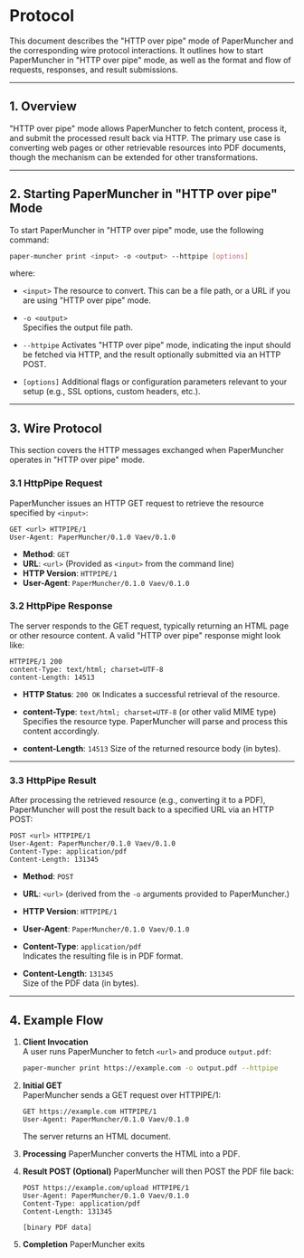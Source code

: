 # Protocol

This document describes the "HTTP over pipe" mode of PaperMuncher and the corresponding wire protocol interactions. It outlines how to start PaperMuncher in "HTTP over pipe" mode, as well as the format and flow of requests, responses, and result submissions.

---

## 1. Overview

"HTTP over pipe" mode allows PaperMuncher to fetch content, process it, and submit the processed result back via HTTP. The primary use case is converting web pages or other retrievable resources into PDF documents, though the mechanism can be extended for other transformations.

---

## 2. Starting PaperMuncher in "HTTP over pipe" Mode

To start PaperMuncher in "HTTP over pipe" mode, use the following command:

```bash
paper-muncher print <input> -o <output> --httpipe [options]
```

where:

- `<input>`
  The resource to convert. This can be a file path, or a URL if you are using "HTTP over pipe" mode.

- `-o <output>`  
  Specifies the output file path.

- `--httpipe`
  Activates "HTTP over pipe" mode, indicating the input should be fetched via HTTP, and the result optionally submitted via an HTTP POST.

- `[options]`
  Additional flags or configuration parameters relevant to your setup (e.g., SSL options, custom headers, etc.).

---

## 3. Wire Protocol

This section covers the HTTP messages exchanged when PaperMuncher operates in "HTTP over pipe" mode.

### 3.1 HttpPipe Request

PaperMuncher issues an HTTP GET request to retrieve the resource specified by `<input>`:

```
GET <url> HTTPIPE/1
User-Agent: PaperMuncher/0.1.0 Vaev/0.1.0
```

- **Method**: `GET`  
- **URL**: `<url>` (Provided as `<input>` from the command line)  
- **HTTP Version**: `HTTPIPE/1`  
- **User-Agent**: `PaperMuncher/0.1.0 Vaev/0.1.0`  

### 3.2 HttpPipe Response

The server responds to the GET request, typically returning an HTML page or other resource content. A valid "HTTP over pipe" response might look like:

```
HTTPIPE/1 200
content-Type: text/html; charset=UTF-8
content-Length: 14513
```

- **HTTP Status**: `200 OK`
  Indicates a successful retrieval of the resource.

- **content-Type**: `text/html; charset=UTF-8` (or other valid MIME type)
  Specifies the resource type. PaperMuncher will parse and process this content accordingly.

- **content-Length**: `14513`
  Size of the returned resource body (in bytes).

---

### 3.3 HttpPipe Result

After processing the retrieved resource (e.g., converting it to a PDF), PaperMuncher will post the result back to a specified URL via an HTTP POST:

```
POST <url> HTTPIPE/1
User-Agent: PaperMuncher/0.1.0 Vaev/0.1.0
Content-Type: application/pdf
Content-Length: 131345
```

- **Method**: `POST`  
- **URL**: `<url>` (derived from the `-o` arguments provided to PaperMuncher.)
- **HTTP Version**: `HTTPIPE/1`  
- **User-Agent**: `PaperMuncher/0.1.0 Vaev/0.1.0`  
- **Content-Type**: `application/pdf`  
  Indicates the resulting file is in PDF format.

- **Content-Length**: `131345`  
  Size of the PDF data (in bytes).

---

## 4. Example Flow

1. **Client Invocation**  
   A user runs PaperMuncher to fetch `<url>` and produce `output.pdf`:
   ```bash
   paper-muncher print https://example.com -o output.pdf --httpipe
   ```

2. **Initial GET**  
   PaperMuncher sends a GET request over HTTPIPE/1:
   ```
   GET https://example.com HTTPIPE/1
   User-Agent: PaperMuncher/0.1.0 Vaev/0.1.0
   ```
   The server returns an HTML document.

3. **Processing**
   PaperMuncher converts the HTML into a PDF.

4. **Result POST (Optional)**
   PaperMuncher will then POST the PDF file back:

   ```
   POST https://example.com/upload HTTPIPE/1
   User-Agent: PaperMuncher/0.1.0 Vaev/0.1.0
   Content-Type: application/pdf
   Content-Length: 131345

   [binary PDF data]
   ```

5. **Completion**
   PaperMuncher exits
